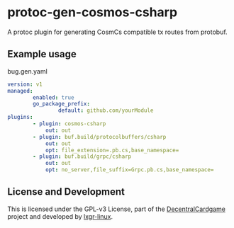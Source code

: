 # protoc-gen-cosmos-csharp
A protoc plugin for generating CosmCs compatible tx routes from protobuf.

## Example usage
bug.gen.yaml
```yaml
version: v1
managed:
        enabled: true
        go_package_prefix:
                default: github.com/yourModule
plugins:
        - plugin: cosmos-csharp
            out: out
        - plugin: buf.build/protocolbuffers/csharp
            out: out
            opt: file_extension=.pb.cs,base_namespace=
        - plugin: buf.build/grpc/csharp
            out: out
            opt: no_server,file_suffix=Grpc.pb.cs,base_namespace=
```

## License and Development
This is licensed under the GPL-v3 License, part of the [DecentralCardgame](https://github.com/DecentralCardGame) project and developed by [lxgr-linux](https://github.com/lxgr-linux).